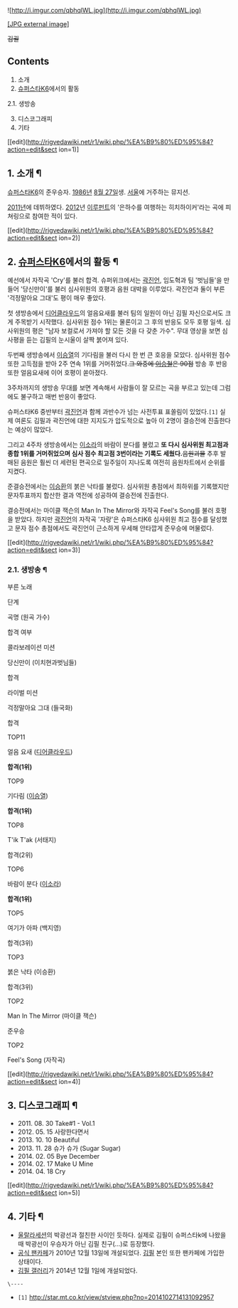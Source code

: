 ![http://i.imgur.com/qbhqlWL.jpg](http://i.imgur.com/qbhqlWL.jpg)

[[JPG external image]](http://i.imgur.com/qbhqlWL.jpg)

  
<del>김괼</del>  

## Contents

    

1. 소개 
2. [슈퍼스타K6](%EC%8A%88%ED%8D%BC%EC%8A%A4%ED%83%80K6.md)에서의 활동 
    

2.1. 생방송

3. 디스코그래피 
4. 기타 

[[edit](http://rigvedawiki.net/r1/wiki.php/%EA%B9%80%ED%95%84?action=edit&sect
ion=1)]

## 1. 소개 ¶

[슈퍼스타K6](%EC%8A%88%ED%8D%BC%EC%8A%A4%ED%83%80K6.md)의 준우승자.
[1986년](1986%EB%85%84.md) [8월 27일](8%EC%9B%94%2027%EC%9D%BC.md)생.
[서울](%EC%84%9C%EC%9A%B8.md)에 거주하는 뮤지션.

  

[2011년](2011%EB%85%84.md)에 데뷔하였다. [2012](2012.md)년
[이루펀트](%EC%9D%B4%EB%A3%A8%ED%8E%80%ED%8A%B8.md)의 '은하수를 여행하는 히치하이커'라는 곡에
피쳐링으로 참여한 적이 있다.

  

[[edit](http://rigvedawiki.net/r1/wiki.php/%EA%B9%80%ED%95%84?action=edit&sect
ion=2)]

## 2. [슈퍼스타K6](%EC%8A%88%ED%8D%BC%EC%8A%A4%ED%83%80K6.md)에서의 활동 ¶

예선에서 자작곡 'Cry'를 불러 합격. 슈퍼위크에서는 [곽진언](%EA%B3%BD%EC%A7%84%EC%96%B8.md), 임도혁과
팀 '벗님들'을 만들어 '당신만이'를 불러 심사위원의 호평과 음원 대박을 이루었다. 곽진언과 둘이 부른 '걱정말아요 그대'도 평이 매우
좋았다.

  
  

  

첫 생방송에서
[디어클라우드](%EB%94%94%EC%96%B4%ED%81%B4%EB%9D%BC%EC%9A%B0%EB%93%9C.md)의 얼음요새를
불러 팀의 일원이 아닌 김필 자신으로서도 크게 주목받기 시작했다. 심사위원 점수 1위는 물론이고 그 후의 반응도 모두 호평 일색. 심사위원의
평은 "남자 보컬로서 가져야 할 모든 것을 다 갖춘 가수". 무대 영상을 보면 심사평을 듣는 김필의 눈시울이 살짝 붉어져 있다.

  

두번째 생방송에서 [이승열](%EC%9D%B4%EC%8A%B9%EC%97%B4.md)의 기다림을 불러 다시 한 번 큰 호응을 모았다.
심사위원 점수 또한 고득점을 받아 2주 연속 1위를 거머쥐었다.<del>그 와중에
[이승철](%EC%9D%B4%EC%8A%B9%EC%B2%A0.md)은 90점</del> 방송 후 반응 또한 얼음요새에 이어 호평이
쏟아졌다.

  

3주차까지의 생방송 무대를 보면 계속해서 사람들이 잘 모르는 곡을 부르고 있는데 그럼에도 불구하고 매번 반응이 좋았다.

  

슈퍼스타K6 중반부터 [곽진언](%EA%B3%BD%EC%A7%84%EC%96%B8.md)과 함께 과반수가 넘는 사전투표 표쏠림이
있었다.`[1]` 실제 여론도 김필과 곽진언에 대한 지지도가 압도적으로 높아 이 2명이 결승전에 진출한다는 예상이 많았다.

  

그리고 4주차 생방송에서는 [이소라](%EC%9D%B4%EC%86%8C%EB%9D%BC.md)의 바람이 분다를 불렀고 **또 다시
심사위원 최고점과 종합 1위를 거머쥐었으며 심사 점수 최고점 3번이라는 기록도 세웠다.**<del>음원괴물</del> 추후 발매된 음원은
훨씬 더 세련된 편곡으로 일주일이 지나도록 여전히 음원차트에서 순위를 지켰다.

  

준결승전에서는 [이승환](%EC%9D%B4%EC%8A%B9%ED%99%98.md)의 붉은 낙타를 불렀다. 심사위원 총점에서 최하위를
기록했지만 문자투표까지 합산한 결과 역전에 성공하여 결승전에 진출한다.

  

결승전에서는 마이클 잭슨의 Man In The Mirror와 자작곡 Feel's Song를 불러 호평을 받았다. 하지만
[곽진언](%EA%B3%BD%EC%A7%84%EC%96%B8.md)의 자작곡 '자랑'은 슈퍼스타K6 심사위원 최고 점수를 달성했고 문자
점수 총점에서도 곽진언이 근소하게 우세해 안타깝게 준우승에 머물렀다.

  

[[edit](http://rigvedawiki.net/r1/wiki.php/%EA%B9%80%ED%95%84?action=edit&sect
ion=3)]

### 2.1. 생방송 ¶

부른 노래

단계

곡명 (원곡 가수)

합격 여부

콜라보레이션 미션

당신만이 (이치현과벗님들)

합격

라이벌 미션

걱정말아요 그대 (들국화)

합격

TOP11

얼음 요새 ([디어클라우드](%EB%94%94%EC%96%B4%ED%81%B4%EB%9D%BC%EC%9A%B0%EB%93%9C.md))

**합격(1위)**

TOP9

기다림 ([이승열](%EC%9D%B4%EC%8A%B9%EC%97%B4.md))

**합격(1위)**

TOP8

T'ik T'ak (서태지)

합격(2위)

TOP6

바람이 분다 ([이소라](%EC%9D%B4%EC%86%8C%EB%9D%BC.md))

**합격(1위)**

TOP5

여기가 아파 (백지영)

합격(3위)

TOP3

붉은 낙타 (이승환)

합격(3위)

TOP2

Man In The Mirror (마이클 잭슨)

준우승

TOP2

Feel's Song (자작곡)

[[edit](http://rigvedawiki.net/r1/wiki.php/%EA%B9%80%ED%95%84?action=edit&sect
ion=4)]

## 3. 디스코그래피 ¶

  * 2011\. 08. 30 Take#1 - Vol.1
  * 2012\. 05. 15 사랑한다면서
  * 2013\. 10. 10 Beautiful
  * 2013\. 11. 28 슈가 슈가 (Sugar Sugar)
  * 2014\. 02. 05 Bye December
  * 2014\. 02. 17 Make U Mine
  * 2014\. 04. 18 Cry  

[[edit](http://rigvedawiki.net/r1/wiki.php/%EA%B9%80%ED%95%84?action=edit&sect
ion=5)]

## 4. 기타 ¶

  * [울랄라세션](%EC%9A%B8%EB%9E%84%EB%9D%BC%EC%84%B8%EC%85%98.md)의 박광선과 절친한 사이인 듯하다. 실제로 김필이 슈퍼스타k에 나왔을 때 박광선이 우승자가 아닌 김필 친구(...)로 등장했다.
  * [공식 팬카페](http://cafe.naver.com/kimfeel)가 2010년 12월 13일에 개설되었다. [김필](%EA%B9%80%ED%95%84.md) 본인 또한 팬카페에 가입한 상태이다.
  * [김필 갤러리](%EA%B9%80%ED%95%84%20%EA%B0%A4%EB%9F%AC%EB%A6%AC.md)가 2014년 12월 1일에 개설되었다.

`\----`

  * `[1]` <http://star.mt.co.kr/view/stview.php?no=2014102714131092957>


